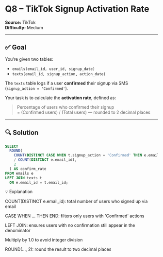 # Q8 – TikTok Signup Activation Rate  
**Source:** TikTok  
**Difficulty:** Medium  

---

## ✅ Goal  
You're given two tables:

- `emails(email_id, user_id, signup_date)`
- `texts(email_id, signup_action, action_date)`

The `texts` table logs if a user **confirmed** their signup via SMS (`signup_action = 'Confirmed'`).

Your task is to calculate the **activation rate**, defined as:

> Percentage of users who confirmed their signup  
> = (Confirmed users) / (Total users) — rounded to 2 decimal places

---

## 🔍 Solution

```sql
SELECT 
  ROUND(
    COUNT(DISTINCT CASE WHEN t.signup_action = 'Confirmed' THEN e.email_id END) * 1.0
    / COUNT(DISTINCT e.email_id),
    2
  ) AS confirm_rate
FROM emails e
LEFT JOIN texts t
  ON e.email_id = t.email_id;
```

💡 Explanation

COUNT(DISTINCT e.email_id): total number of users who signed up via email

CASE WHEN ... THEN END: filters only users with 'Confirmed' actions

LEFT JOIN: ensures users with no confirmation still appear in the denominator

Multiply by 1.0 to avoid integer division

ROUND(..., 2): round the result to two decimal places


